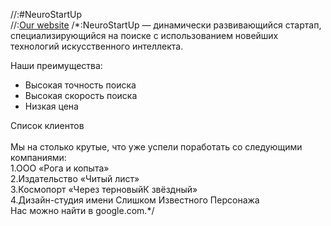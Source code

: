 
//:#NeuroStartUp\
//:[Our website](https://netology-code.github.io/git-homeworks/introduction/assets/logo.png)
/*:NeuroStartUp — динамически развивающийся стартап, специализирующийся на поиске с использованием новейших технологий искусственного интеллекта.

Наши преимущества:
* Высокая точность поиска
* Высокая скорость поиска
 * Низкая цена


Список клиентов\
 \
Мы на столько крутые, что уже успели поработать со следующими компаниями:\
1.ООО «Рога и копыта»\
2.Издательство «Читый лист»\
3.Космопорт «Через терновыйК звёздный»\
4.Дизайн-студия имени Слишком Известного Персонажа\
Нас можно найти в google.com.*/
